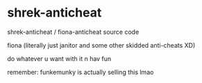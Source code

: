 # shrek-anticheat
shrek-anticheat / fiona-anticheat source code

fiona (literally just janitor and some other skidded anti-cheats XD)

do whatever u want with it n hav fun

remember: funkemunky is actually selling this lmao
